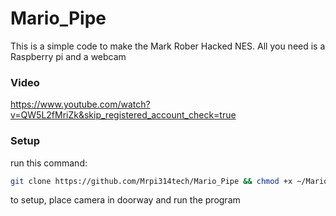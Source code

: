 # Mario_Pipe
This is a simple code to make the Mark Rober Hacked NES. All you need is a Raspberry pi and a webcam 

### Video
https://www.youtube.com/watch?v=QW5L2fMriZk&skip_registered_account_check=true

### Setup
run this command:
```bash
git clone https://github.com/Mrpi314tech/Mario_Pipe && chmod +x ~/Mario_Pipe/install.sh && ~/Mario_Pipe/install.sh
```
to setup, place camera in doorway and run the program
